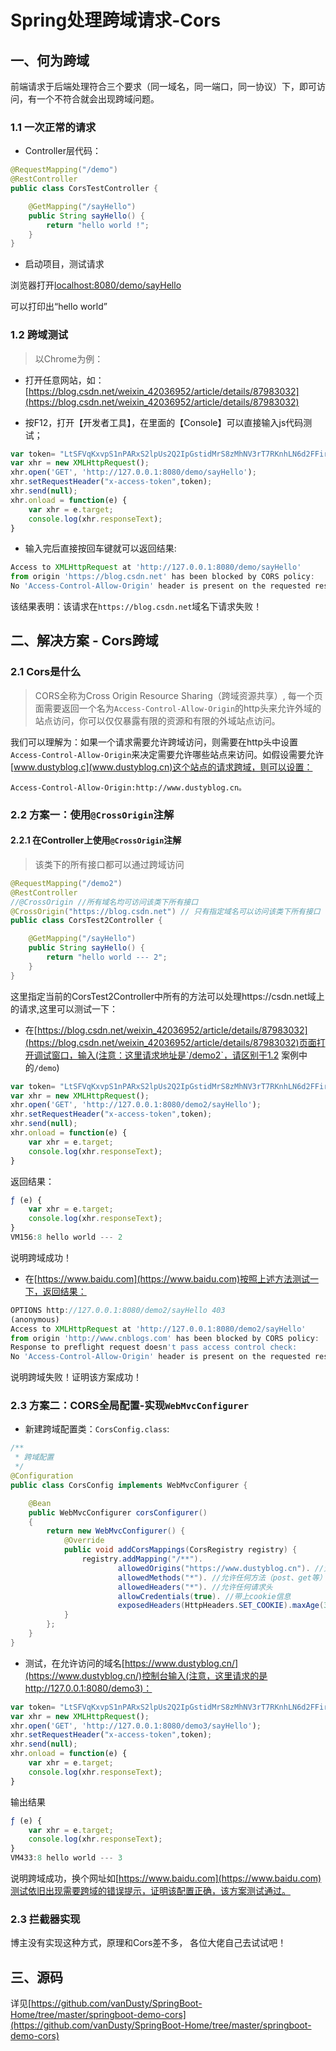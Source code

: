 # Spring处理跨域请求-Cors

## 一、何为跨域

前端请求于后端处理符合三个要求（同一域名，同一端口，同一协议）下，即可访问，有一个不符合就会出现跨域问题。

### 1.1 一次正常的请求

* Controller层代码：

```java
@RequestMapping("/demo")
@RestController
public class CorsTestController {

    @GetMapping("/sayHello")
    public String sayHello() {
        return "hello world !";
    }
}
```
* 启动项目，测试请求

浏览器打开[localhost:8080/demo/sayHello](localhost:8080/demo/sayHello)

可以打印出“hello world”

### 1.2 跨域测试

> 以Chrome为例：

* 打开任意网站，如：[https://blog.csdn.net/weixin_42036952/article/details/87983032](https://blog.csdn.net/weixin_42036952/article/details/87983032)

* 按F12，打开【开发者工具】，在里面的【Console】可以直接输入js代码测试；

```js
var token= "LtSFVqKxvpS1nPARxS2lpUs2Q2IpGstidMrS8zMhNV3rT7RKnhLN6d2FFirkVEzVIeexgEHgI/PtnynGqjZlyGkJa4+zYIXxtDMoK/N+AB6wtsskYXereH3AR8kWErwIRvx+UOFveH3dgmdw1347SYjbL/ilGKX5xkoZCbfb1f0=,LZkg22zbNsUoHAgAUapeBn541X5OHUK7rLVNHsHWDM/BA4DCIP1f/3Bnu4GAElQU6cds/0fg9Li5cSPHe8pyhr1Ii/TNcUYxqHMf9bHyD6ugwOFTfvlmtp6RDopVrpG24RSjJbWy2kUOOjjk5uv6FUTmbrSTVoBEzAXYKZMM2m4=,R4QeD2psvrTr8tkBTjnnfUBw+YR4di+GToGjWYeR7qZk9hldUVLlZUsEEPWjtBpz+UURVmplIn5WM9Ge29ft5aS4oKDdPlIH8kWNIs9Y3r9TgH3MnSUTGrgayaNniY9Ji5wNZiZ9cE2CFzlxoyuZxOcSVfOxUw70ty0ukLVM/78=";
var xhr = new XMLHttpRequest();
xhr.open('GET', 'http://127.0.0.1:8080/demo/sayHello');
xhr.setRequestHeader("x-access-token",token);
xhr.send(null);
xhr.onload = function(e) {
    var xhr = e.target;
    console.log(xhr.responseText);
}
```

* 输入完后直接按回车键就可以返回结果:

```js
Access to XMLHttpRequest at 'http://127.0.0.1:8080/demo/sayHello' 
from origin 'https://blog.csdn.net' has been blocked by CORS policy: 
No 'Access-Control-Allow-Origin' header is present on the requested resource.
``` 

该结果表明：该请求在`https://blog.csdn.net`域名下请求失败！

## 二、解决方案 - Cors跨域

### 2.1 Cors是什么

> CORS全称为Cross Origin Resource Sharing（跨域资源共享）, 每一个页面需要返回一个名为`Access-Control-Allow-Origin`的http头来允许外域的站点访问，你可以仅仅暴露有限的资源和有限的外域站点访问。

我们可以理解为：如果一个请求需要允许跨域访问，则需要在http头中设置`Access-Control-Allow-Origin`来决定需要允许哪些站点来访问。如假设需要允许[www.dustyblog.c](www.dustyblog.cn)这个站点的请求跨域，则可以设置：

`Access-Control-Allow-Origin:http://www.dustyblog.cn。`

### 2.2 方案一：使用`@CrossOrigin`注解

#### 2.2.1 在Controller上使用`@CrossOrigin`注解

> 该类下的所有接口都可以通过跨域访问

```java
@RequestMapping("/demo2")
@RestController
//@CrossOrigin //所有域名均可访问该类下所有接口
@CrossOrigin("https://blog.csdn.net") // 只有指定域名可以访问该类下所有接口
public class CorsTest2Controller {

    @GetMapping("/sayHello")
    public String sayHello() {
        return "hello world --- 2";
    }
}
```

这里指定当前的CorsTest2Controller中所有的方法可以处理https://csdn.net域上的请求,这里可以测试一下：

* 在[https://blog.csdn.net/weixin_42036952/article/details/87983032](https://blog.csdn.net/weixin_42036952/article/details/87983032)页面打开调试窗口，输入(注意：这里请求地址是`/demo2`，请区别于1.2 案例中的`/demo`)
```js
var token= "LtSFVqKxvpS1nPARxS2lpUs2Q2IpGstidMrS8zMhNV3rT7RKnhLN6d2FFirkVEzVIeexgEHgI/PtnynGqjZlyGkJa4+zYIXxtDMoK/N+AB6wtsskYXereH3AR8kWErwIRvx+UOFveH3dgmdw1347SYjbL/ilGKX5xkoZCbfb1f0=,LZkg22zbNsUoHAgAUapeBn541X5OHUK7rLVNHsHWDM/BA4DCIP1f/3Bnu4GAElQU6cds/0fg9Li5cSPHe8pyhr1Ii/TNcUYxqHMf9bHyD6ugwOFTfvlmtp6RDopVrpG24RSjJbWy2kUOOjjk5uv6FUTmbrSTVoBEzAXYKZMM2m4=,R4QeD2psvrTr8tkBTjnnfUBw+YR4di+GToGjWYeR7qZk9hldUVLlZUsEEPWjtBpz+UURVmplIn5WM9Ge29ft5aS4oKDdPlIH8kWNIs9Y3r9TgH3MnSUTGrgayaNniY9Ji5wNZiZ9cE2CFzlxoyuZxOcSVfOxUw70ty0ukLVM/78=";
var xhr = new XMLHttpRequest();
xhr.open('GET', 'http://127.0.0.1:8080/demo2/sayHello');
xhr.setRequestHeader("x-access-token",token);
xhr.send(null);
xhr.onload = function(e) {
    var xhr = e.target;
    console.log(xhr.responseText);
}
```

返回结果：
```js
ƒ (e) {
    var xhr = e.target;
    console.log(xhr.responseText);
}
VM156:8 hello world --- 2
```

说明跨域成功！

* 在[https://www.baidu.com](https://www.baidu.com)按照上述方法测试一下，返回结果：

```js
OPTIONS http://127.0.0.1:8080/demo2/sayHello 403
(anonymous)
Access to XMLHttpRequest at 'http://127.0.0.1:8080/demo2/sayHello' 
from origin 'http://www.cnblogs.com' has been blocked by CORS policy: 
Response to preflight request doesn't pass access control check: 
No 'Access-Control-Allow-Origin' header is present on the requested resource.
```

说明跨域失败！证明该方案成功！


### 2.3 方案二：CORS全局配置-实现`WebMvcConfigurer`

* 新建跨域配置类：`CorsConfig.class`:

```java
/**
 * 跨域配置
 */
@Configuration
public class CorsConfig implements WebMvcConfigurer {

    @Bean
    public WebMvcConfigurer corsConfigurer()
    {
        return new WebMvcConfigurer() {
            @Override
            public void addCorsMappings(CorsRegistry registry) {
                registry.addMapping("/**").
                        allowedOrigins("https://www.dustyblog.cn"). //允许跨域的域名，可以用*表示允许任何域名使用
                        allowedMethods("*"). //允许任何方法（post、get等）
		                allowedHeaders("*"). //允许任何请求头
                        allowCredentials(true). //带上cookie信息
                        exposedHeaders(HttpHeaders.SET_COOKIE).maxAge(3600L); //maxAge(3600)表明在3600秒内，不需要再发送预检验请求，可以缓存该结果
            }
        };
    }
}
```

* 测试，在允许访问的域名[https://www.dustyblog.cn/](https://www.dustyblog.cn/)控制台输入(注意，这里请求的是http://127.0.0.1:8080/demo3)：

```js
var token= "LtSFVqKxvpS1nPARxS2lpUs2Q2IpGstidMrS8zMhNV3rT7RKnhLN6d2FFirkVEzVIeexgEHgI/PtnynGqjZlyGkJa4+zYIXxtDMoK/N+AB6wtsskYXereH3AR8kWErwIRvx+UOFveH3dgmdw1347SYjbL/ilGKX5xkoZCbfb1f0=,LZkg22zbNsUoHAgAUapeBn541X5OHUK7rLVNHsHWDM/BA4DCIP1f/3Bnu4GAElQU6cds/0fg9Li5cSPHe8pyhr1Ii/TNcUYxqHMf9bHyD6ugwOFTfvlmtp6RDopVrpG24RSjJbWy2kUOOjjk5uv6FUTmbrSTVoBEzAXYKZMM2m4=,R4QeD2psvrTr8tkBTjnnfUBw+YR4di+GToGjWYeR7qZk9hldUVLlZUsEEPWjtBpz+UURVmplIn5WM9Ge29ft5aS4oKDdPlIH8kWNIs9Y3r9TgH3MnSUTGrgayaNniY9Ji5wNZiZ9cE2CFzlxoyuZxOcSVfOxUw70ty0ukLVM/78=";
var xhr = new XMLHttpRequest();
xhr.open('GET', 'http://127.0.0.1:8080/demo3/sayHello');
xhr.setRequestHeader("x-access-token",token);
xhr.send(null);
xhr.onload = function(e) {
    var xhr = e.target;
    console.log(xhr.responseText);
}
```

输出结果

```js
ƒ (e) {
    var xhr = e.target;
    console.log(xhr.responseText);
}
VM433:8 hello world --- 3
```

说明跨域成功，换个网址如[https://www.baidu.com](https://www.baidu.com)测试依旧出现需要跨域的错误提示，证明该配置正确，该方案测试通过。

### 2.3 拦截器实现

博主没有实现这种方式，原理和Cors差不多， 各位大佬自己去试试吧！


## 三、源码

详见[https://github.com/vanDusty/SpringBoot-Home/tree/master/springboot-demo-cors](https://github.com/vanDusty/SpringBoot-Home/tree/master/springboot-demo-cors)